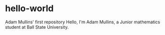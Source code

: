 # hello-world
Adam Mullins' first repository
Hello,
I'm Adam Mullins, a Junior mathematics student at Ball State University.
